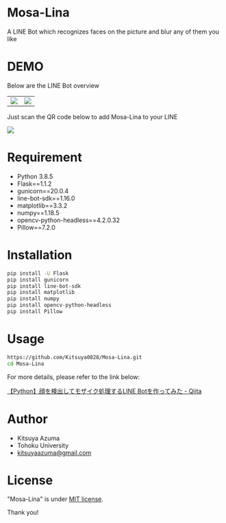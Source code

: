 # Mosa-Lina
A LINE Bot which recognizes faces on the picture and blur any of them you like

# DEMO

Below are the LINE Bot overview

<table>
<tr>
<td><img src="https://qiita-user-contents.imgix.net/https%3A%2F%2Fqiita-image-store.s3.ap-northeast-1.amazonaws.com%2F0%2F832523%2Febf223ca-65ff-4c62-ce69-2af27afdea97.jpeg?ixlib=rb-1.2.2&auto=format&gif-q=60&q=75&w=1400&fit=max&s=541d21ff0e89c2b5f157ef607759c06f"></td>
<td><img src="https://qiita-user-contents.imgix.net/https%3A%2F%2Fqiita-image-store.s3.ap-northeast-1.amazonaws.com%2F0%2F832523%2F1ff46577-fe39-61ee-05e3-0d8ce7417329.jpeg?ixlib=rb-1.2.2&auto=format&gif-q=60&q=75&w=1400&fit=max&s=a7fbad6585ece86c5f8fc94531b7f91a"></td>
</tr>
</table>

Just scan the QR code below to add Mosa-Lina to your LINE

<img src="https://qiita-user-contents.imgix.net/https%3A%2F%2Fqiita-image-store.s3.ap-northeast-1.amazonaws.com%2F0%2F832523%2F72119bea-5b06-cbb6-e56a-949610f20439.jpeg?ixlib=rb-1.2.2&auto=format&gif-q=60&q=75&w=1400&fit=max&s=07c16572a809abe4aa1f2713e0f3c959">


# Requirement

* Python 3.8.5
* Flask==1.1.2
* gunicorn==20.0.4
* line-bot-sdk==1.16.0
* matplotlib==3.3.2
* numpy==1.18.5
* opencv-python-headless==4.2.0.32
* Pillow==7.2.0


# Installation

```bash
pip install -U Flask
pip install gunicorn
pip install line-bot-sdk
pip install matplotlib
pip install numpy
pip install opencv-python-headless
pip install Pillow
```

# Usage

```bash
https://github.com/Kitsuya0828/Mosa-Lina.git
cd Mosa-Lina
```

For more details, please refer to the link below:

[【Python】顔を検出してモザイク処理するLINE Botを作ってみた - Qiita](https://qiita.com/Kitsuya0828/items/7f11a57e93966902d170)


# Author

* Kitsuya Azuma
* Tohoku University
* kitsuyaazuma@gmail.com

# License

"Mosa-Lina" is under [MIT license](https://en.wikipedia.org/wiki/MIT_License).


Thank you!
